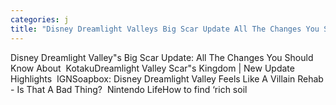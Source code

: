 ```yaml
---
categories: j
title: "Disney Dreamlight Valleys Big Scar Update All The Changes You Should Know About  Kotaku"
---
```

Disney Dreamlight Valley"s Big Scar Update: All The Changes You Should Know About&nbsp;&nbsp;KotakuDreamlight Valley Scar"s Kingdom | New Update Highlights&nbsp;&nbsp;IGNSoapbox: Disney Dreamlight Valley Feels Like A Villain Rehab - Is That A Bad Thing?&nbsp;&nbsp;Nintendo LifeHow to find ‘rich soil